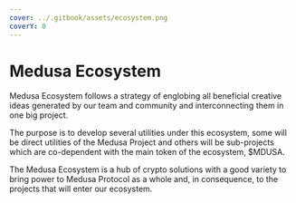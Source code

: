 ```yaml
---
cover: ../.gitbook/assets/ecosystem.png
coverY: 0
---
```


# Medusa Ecosystem



Medusa Ecosystem follows a strategy of englobing all beneficial creative ideas generated by our team and community and interconnecting them in one big project.

The purpose is to develop several utilities under this ecosystem, some will be direct utilities of the Medusa Project and others will be sub-projects which are co-dependent with the main token of the ecosystem, $MDUSA.

The Medusa Ecosystem is a hub of crypto solutions with a good variety to bring power to Medusa Protocol as a whole and, in consequence, to the projects that will enter our ecosystem.

